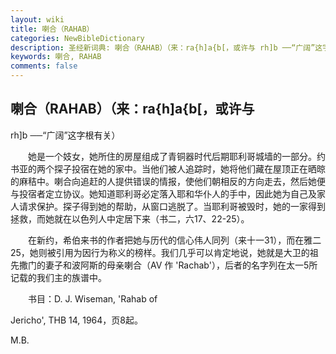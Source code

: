 ```yaml
---
layout: wiki
title: 喇合（RAHAB）
categories: NewBibleDictionary
description: 圣经新词典: 喇合（RAHAB）（来：ra{h]a{b[，或许与 rh]b ──“广阔”这字根有关）
keywords: 喇合, RAHAB
comments: false
---
```


## 喇合（RAHAB）（来：ra{h]a{b[，或许与

rh]b ──“广阔”这字根有关）

　　她是一个妓女，她所住的房屋组成了青铜器时代后期耶利哥城墙的一部分。约书亚的两个探子投宿在她的家中。当他们被人追踪时，她将他们藏在屋顶正在晒晾的麻秸中。喇合向追赶的人提供错误的情报，使他们朝相反的方向走去，然后她便与投宿者定立协议。她知道耶利哥必定落入耶和华仆人的手中，因此她为自己及家人请求保护。探子得到她的帮助，从窗口逃脱了。当耶利哥被毁时，她的一家得到拯救，而她就在以色列人中定居下来（书二，六17、22-25）。

　　在新约，希伯来书的作者把她与历代的信心伟人同列（来十一31），而在雅二25，她则被引用为因行为称义的榜样。我们几乎可以肯定地说，她就是大卫的祖先撒门的妻子和波阿斯的母亲喇合（AV 作 'Rachab'），后者的名字列在太一5所记载的我们主的族谱中。

　　书目：D. J. Wiseman, 'Rahab of

Jericho', THB 14, 1964，页8起。

M.B.








